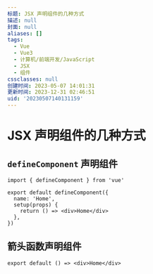 ```yaml
---
标题: JSX 声明组件的几种方式
描述: null
封面: null
aliases: []
tags:
  - Vue
  - Vue3
  - 计算机/前端开发/JavaScript
  - JSX
  - 组件
cssclasses: null
创建时间: 2023-05-07 14:01:31
更新时间: 2023-12-31 02:46:51
uid: '20230507140131159'
---
```


# JSX 声明组件的几种方式

## `defineComponent` 声明组件

```tsx
import { defineComponent } from 'vue'

export default defineComponent({
  name: 'Home',
  setup(props) {
    return () => <div>Home</div>
  },
})
```

## 箭头函数声明组件

```tsx
export default () => <div>Home</div>
```


